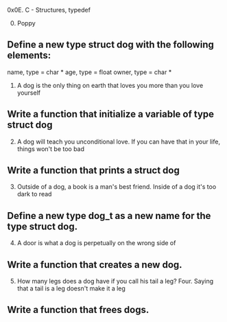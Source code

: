 0x0E. C - Structures, typedef

0. Poppy
## Define a new type struct dog with the following elements:

name, type = char *
age, type = float
owner, type = char *

1. A dog is the only thing on earth that loves you more than you love yourself
## Write a function that initialize a variable of type struct dog

2. A dog will teach you unconditional love. If you can have that in your life, things won't be too bad
## Write a function that prints a struct dog

3. Outside of a dog, a book is a man's best friend. Inside of a dog it's too dark to read
## Define a new type dog_t as a new name for the type struct dog.

4. A door is what a dog is perpetually on the wrong side of
## Write a function that creates a new dog.

5. How many legs does a dog have if you call his tail a leg? Four. Saying that a tail is a leg doesn't make it a leg
## Write a function that frees dogs.
